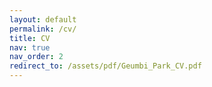 ```yaml
---
layout: default
permalink: /cv/
title: CV
nav: true
nav_order: 2
redirect_to: /assets/pdf/Geumbi_Park_CV.pdf
---
```

